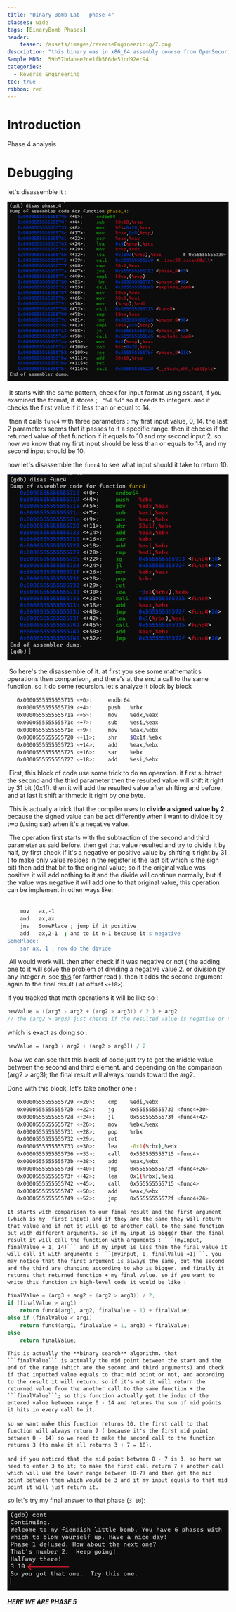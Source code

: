 ```yaml
---
title: "Binary Bomb Lab - phase 4"
classes: wide
tags: [BinaryBomb Phases]
header:
    teaser: /assets/images/reverseEngineerinig/7.png
description: "this binary was in x86_64 assembly course from OpenSecurityTraining2. and consist of 6 phases every one needs a special password to be defused (passed) otherwise it will blown up (not passed)."
Sample MD5:  59b57bdabee2ce1fb566de51dd92ec94
categories:
  - Reverse Engineering
toc: true
ribbon: red
---
```


# Introduction

Phase 4 analysis

# Debugging

let's disassemble it : 

[![1](/assets/images/reverseEngineerinig/phase4/1.png)](/assets/images/reverseEngineerinig/phase4/1.png)

​	It starts with the same pattern, check for input format using sscanf, if you examined the format, it stores ; ``` "%d %d"``` so it needs to integers. and it checks the first value if it less than or equal to 14. 

​	then it calls ```func4``` with three parameters : my first input value, 0, 14. the last 2 parameters seems that it passes to it a specific range. then it checks if the returned value of that function if it equals to 10 and my second input 2. so now we know that my first input should be less than or equals to 14, and my second input should be 10.

now let's disassemble the ```func4``` to see what input should it take to return 10.

[![2](/assets/images/reverseEngineerinig/phase4/2.png)](/assets/images/reverseEngineerinig/phase4/2.png)

​	So here's the disassemble of it. at first you see some mathematics operations then comparison, and there's at the end a call to the same function. so it do some recursion. let's analyze it block by block

```bash
   0x0000555555555715 <+0>:     endbr64
   0x0000555555555719 <+4>:     push   %rbx
   0x000055555555571a <+5>:     mov    %edx,%eax
   0x000055555555571c <+7>:     sub    %esi,%eax
   0x000055555555571e <+9>:     mov    %eax,%ebx
   0x0000555555555720 <+11>:    shr    $0x1f,%ebx
   0x0000555555555723 <+14>:    add    %eax,%ebx
   0x0000555555555725 <+16>:    sar    %ebx
   0x0000555555555727 <+18>:    add    %esi,%ebx
```

​	First, this block of code use some trick to do an operation. it first subtract the second and the third parameter then the resulted value will shift it right by 31 bit (0x1f). then it will add the resulted value after shifting and before, and at last it shift arithmetic it right by one byte. 

​	This is actually a trick that the compiler uses to **divide a signed value by 2** . because the signed value can be act differently when i want to divide it by two (using sar) when it's a negative value. 

​	The operation first starts with the subtraction of the second and third parameter as said before. then get that value resulted and try to divide it by half, by first check if it's a negative or positive value by shifting it right by 31 ( to make only value resides in the register is the last bit which is the sign bit) then add that bit to the original value; so if the original value was positive it will add nothing to it and the divide will continue normally, but if the value was negative it will add one to that original value, this operation can be implement in other ways like:

```bash

	mov   ax,-1   
    and   ax,ax   
    jns   SomePlace ; jump if it positive   
    add   ax,2-1  ; and to it n-1 because it's negative
SomePlace:
	sar ax, 1 ; now do the divide 

```

​	All would work will. then after check if it was negative or not ( the adding one to it will solve the problem of dividing a negative value 2. or division by any integer *n*, see [this](http://www.jagregory.com/abrash-zen-of-asm/#signed-division-with-sar) for farther read ). then it adds the second argument again to the final result ( at offset ```<+18>```).

If you tracked that math operations it will be like so :

```c
newValue = ((arg3 - arg2 + (arg2 > arg3)) / 2 ) + arg2
// the (arg2 > arg3) just checks if the resulted value is negative or not; to add one or not to the final result. so it resultes 1 when arg2 > arg3, and 0 in opposite case.
```

which is exact as doing so :

```mathematica
newValue = (arg3 + arg2 + (arg2 > arg3)) / 2 
```

​	Now we can see that this block of code just try to get the middle value between the second and third element.  and depending on the comparison (arg2 > arg3); the final result will always rounds toward the arg2. 

Done with this block, let's take another one :

 ```bash
    0x0000555555555729 <+20>:    cmp    %edi,%ebx
    0x000055555555572b <+22>:    jg     0x555555555733 <func4+30>
    0x000055555555572d <+24>:    jl     0x55555555573f <func4+42>
    0x000055555555572f <+26>:    mov    %ebx,%eax
    0x0000555555555731 <+28>:    pop    %rbx
    0x0000555555555732 <+29>:    ret
    0x0000555555555733 <+30>:    lea    -0x1(%rbx),%edx
    0x0000555555555736 <+33>:    call   0x555555555715 <func4>
    0x000055555555573b <+38>:    add    %eax,%ebx
    0x000055555555573d <+40>:    jmp    0x55555555572f <func4+26>
    0x000055555555573f <+42>:    lea    0x1(%rbx),%esi
    0x0000555555555742 <+45>:    call   0x555555555715 <func4>
    0x0000555555555747 <+50>:    add    %eax,%ebx
    0x0000555555555749 <+52>:    jmp    0x55555555572f <func4+26>
 ```



    It starts with comparison to our final result and the first argument (which is my  first input) and if they are the same they will return that value and if not it will go to another call to the same function but with different arguments. so if my input is bigger than the final result it will call the function with arguments : ```(myInput, finalValue + 1, 14)``` and if my input is less than the final value it will call it with arguments : ```(myInput, 0, finalValue +1)```. you may notice that the first argument is always the same, but the second and the third are changing according to who is bigger. and finally it returns that returned function + my final value. so if you want to write this function in high-level code it would be like :

```c
finalValue = (arg3 + arg2 + (arg2 > arg3)) / 2;
if (finalValue > arg1)
    return func4(arg1, arg2, finalValue - 1) + finalValue;
else if (finalValue < arg1)
    return func4(arg1, finalValue + 1, arg3) + finalValue;
else
    return finalValue;
```

    This is actually the **binary search** algorithm. that ```finalValue``` is actually the mid point between the start and the end of the range (which are the second and third arguments) and check if that inputted value equals to that mid point or not, and according to the result it will return. so if it's not it will return the returned value from the another call to the same function + the ```finalValue```; so this function actually get the index of the entered value between range 0 - 14 and returns the sum of mid points it hits in every call to it.

    so we want make this function returns 10. the first call to that function will always return 7 ( because it's the first mid point between 0 - 14) so we need to make the second call to the function returns 3 (to make it all returns 3 + 7 = 10).

    and if you noticed that the mid point between 0 - 7 is 3. so here we need to enter 3 to it; to make the first call return 7 + another call which will use the lower range between (0-7) and then get the mid point between them which would be 3 and it my input equals to that mid point it will just return it.

so let's try my final answer to that phase (```3 10```):

[![3](/assets/images/reverseEngineerinig/phase4/3.png)](/assets/images/reverseEngineerinig/phase4/3.png)

***HERE WE ARE PHASE 5*** 

